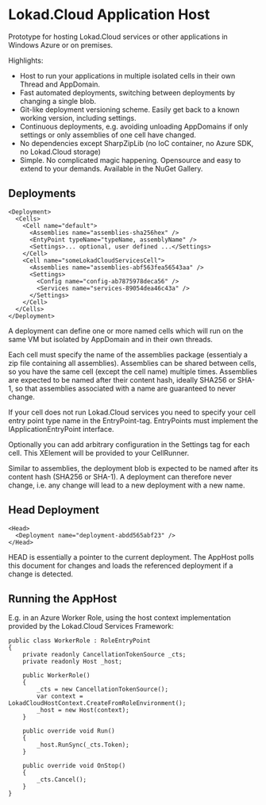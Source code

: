 Lokad.Cloud Application Host
============================

Prototype for hosting Lokad.Cloud services or other applications in Windows Azure or on premises.

Highlights:

* Host to run your applications in multiple isolated cells in their own Thread and AppDomain.
* Fast automated deployments, switching between deployments by changing a single blob.
* Git-like deployment versioning scheme. Easily get back to a known working version, including settings.
* Continuous deployments, e.g. avoiding unloading AppDomains if only settings or only assemblies of one cell have changed.
* No dependencies except SharpZipLib (no IoC container, no Azure SDK, no Lokad.Cloud storage)
* Simple. No complicated magic happening. Opensource and easy to extend to your demands. Available in the NuGet Gallery.

Deployments
-----------

    <Deployment>
      <Cells>
        <Cell name="default">
          <Assemblies name="assemblies-sha256hex" />
          <EntyPoint typeName="typeName, assemblyName" />
          <Settings>... optional, user defined ...</Settings>
        </Cell>
        <Cell name="someLokadCloudServicesCell">
          <Assemblies name="assemblies-abf563fea56543aa" />
          <Settings>
            <Config name="config-ab7875978deca56" />
            <Services name="services-89054dea46c43a" />
          </Settings>
        </Cell>
      </Cells>
    </Deployment>

A deployment can define one or more named cells which will run on the same VM but isolated by AppDomain and in their own threads.

Each cell must specify the name of the assemblies package (essentialy a zip file containing all assemblies). Assemblies can be shared between cells, so you have the same cell (except the cell name) multiple times. Assemblies are expected to be named after their content hash, ideally SHA256 or SHA-1, so that assemblies associated with a name are guaranteed to never change.

If your cell does not run Lokad.Cloud services you need to specify your cell entry point type name in the EntryPoint-tag. EntryPoints must implement the IApplicationEntryPoint interface.

Optionally you can add arbitrary configuration in the Settings tag for each cell. This XElement will be provided to your CellRunner.

Similar to assemblies, the deployment blob is expected to be named after its content hash (SHA256 or SHA-1). A deployment can therefore never change, i.e. any change will lead to a new deployment with a new name.

Head Deployment
---------------

    <Head>
      <Deployment name="deployment-abdd565abf23" />
    </Head>

HEAD is essentially a pointer to the current deployment. The AppHost polls this document for changes and loads the referenced deployment if a change is detected.

Running the AppHost
-------------------

E.g. in an Azure Worker Role, using the host context implementation provided by the Lokad.Cloud Services Framework:

    public class WorkerRole : RoleEntryPoint
    {
        private readonly CancellationTokenSource _cts;
        private readonly Host _host;

        public WorkerRole()
        {
            _cts = new CancellationTokenSource();
            var context = LokadCloudHostContext.CreateFromRoleEnvironment();
            _host = new Host(context);
        }

        public override void Run()
        {
            _host.RunSync(_cts.Token);
        }

        public override void OnStop()
        {
            _cts.Cancel();
        }
    }